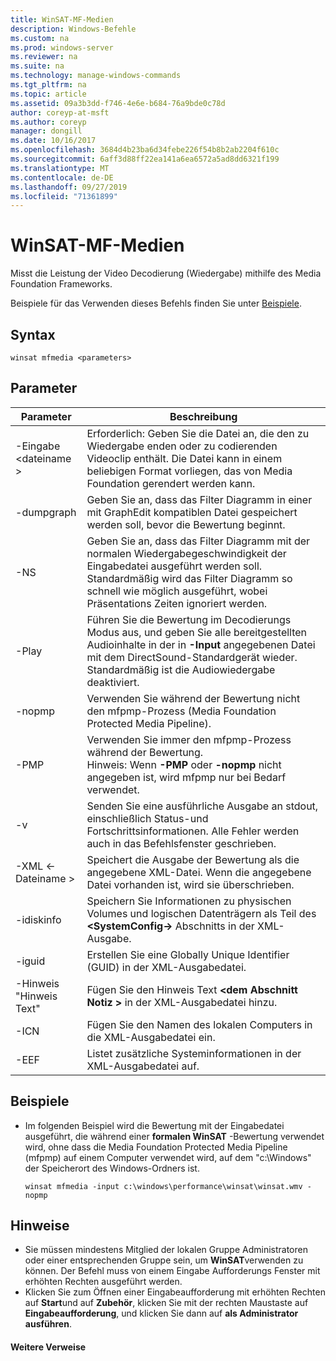 ```yaml
---
title: WinSAT-MF-Medien
description: Windows-Befehle
ms.custom: na
ms.prod: windows-server
ms.reviewer: na
ms.suite: na
ms.technology: manage-windows-commands
ms.tgt_pltfrm: na
ms.topic: article
ms.assetid: 09a3b3dd-f746-4e6e-b684-76a9bde0c78d
author: coreyp-at-msft
ms.author: coreyp
manager: dongill
ms.date: 10/16/2017
ms.openlocfilehash: 3684d4b23ba6d34febe226f54b8b2ab2204f610c
ms.sourcegitcommit: 6aff3d88ff22ea141a6ea6572a5ad8dd6321f199
ms.translationtype: MT
ms.contentlocale: de-DE
ms.lasthandoff: 09/27/2019
ms.locfileid: "71361899"
---
```

# <a name="winsat-mfmedia"></a>WinSAT-MF-Medien



Misst die Leistung der Video Decodierung (Wiedergabe) mithilfe des Media Foundation Frameworks.

Beispiele für das Verwenden dieses Befehls finden Sie unter [Beispiele](#BKMK_examples).

## <a name="syntax"></a>Syntax

```
winsat mfmedia <parameters>
```

## <a name="parameters"></a>Parameter

|Parameter|Beschreibung|
|----------|-----------|
|-Eingabe \<dateiname >|Erforderlich: Geben Sie die Datei an, die den zu Wiedergabe enden oder zu codierenden Videoclip enthält. Die Datei kann in einem beliebigen Format vorliegen, das von Media Foundation gerendert werden kann.|
|-dumpgraph|Geben Sie an, dass das Filter Diagramm in einer mit GraphEdit kompatiblen Datei gespeichert werden soll, bevor die Bewertung beginnt.|
|-NS|Geben Sie an, dass das Filter Diagramm mit der normalen Wiedergabegeschwindigkeit der Eingabedatei ausgeführt werden soll. Standardmäßig wird das Filter Diagramm so schnell wie möglich ausgeführt, wobei Präsentations Zeiten ignoriert werden.|
|-Play|Führen Sie die Bewertung im Decodierungs Modus aus, und geben Sie alle bereitgestellten Audioinhalte in der in **-Input** angegebenen Datei mit dem DirectSound-Standardgerät wieder. Standardmäßig ist die Audiowiedergabe deaktiviert.|
|-nopmp|Verwenden Sie während der Bewertung nicht den mfpmp-Prozess (Media Foundation Protected Media Pipeline).|
|-PMP|Verwenden Sie immer den mfpmp-Prozess während der Bewertung.</br>Hinweis: Wenn **-PMP** oder **-nopmp** nicht angegeben ist, wird mfpmp nur bei Bedarf verwendet.|
|-v|Senden Sie eine ausführliche Ausgabe an stdout, einschließlich Status-und Fortschrittsinformationen. Alle Fehler werden auch in das Befehlsfenster geschrieben.|
|-XML \<-Dateiname >|Speichert die Ausgabe der Bewertung als die angegebene XML-Datei. Wenn die angegebene Datei vorhanden ist, wird sie überschrieben.|
|-idiskinfo|Speichern Sie Informationen zu physischen Volumes und logischen Datenträgern als Teil des  **\<SystemConfig->** Abschnitts in der XML-Ausgabe.|
|-iguid|Erstellen Sie eine Globally Unique Identifier (GUID) in der XML-Ausgabedatei.|
|-Hinweis "Hinweis Text"|Fügen Sie den Hinweis Text  **\<dem Abschnitt Notiz >** in der XML-Ausgabedatei hinzu.|
|-ICN|Fügen Sie den Namen des lokalen Computers in die XML-Ausgabedatei ein.|
|-EEF|Listet zusätzliche Systeminformationen in der XML-Ausgabedatei auf.|

## <a name="BKMK_examples"></a>Beispiele

- Im folgenden Beispiel wird die Bewertung mit der Eingabedatei ausgeführt, die während einer **formalen WinSAT** -Bewertung verwendet wird, ohne dass die Media Foundation Protected Media Pipeline (mfpmp) auf einem Computer verwendet wird, auf dem "c:\Windows" der Speicherort des Windows-Ordners ist.  
  ```
  winsat mfmedia -input c:\windows\performance\winsat\winsat.wmv -nopmp
  ```

## <a name="remarks"></a>Hinweise

-   Sie müssen mindestens Mitglied der lokalen Gruppe Administratoren oder einer entsprechenden Gruppe sein, um **WinSAT**verwenden zu können. Der Befehl muss von einem Eingabe Aufforderungs Fenster mit erhöhten Rechten ausgeführt werden.
-   Klicken Sie zum Öffnen einer Eingabeaufforderung mit erhöhten Rechten auf **Start**und auf **Zubehör**, klicken Sie mit der rechten Maustaste auf **Eingabeaufforderung**, und klicken Sie dann auf **als Administrator ausführen**.

#### <a name="additional-references"></a>Weitere Verweise

